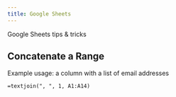 ```yaml
---
title: Google Sheets
---
```


Google Sheets tips & tricks

## Concatenate a Range
Example usage: a column with a list of email addresses

```=textjoin(", ", 1, A1:A14)```